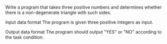 Write a program that takes three positive numbers and determines whether there is a non-degenerate triangle with such sides.

Input data format
The program is given three positive integers as input.

Output data format
The program should output "YES" or "NO" according to the task condition.
